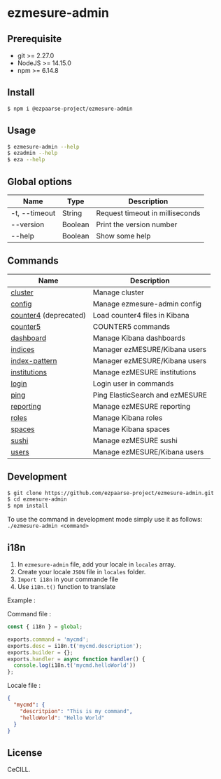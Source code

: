 # ezmesure-admin

## Prerequisite

- git >= 2.27.0
- NodeJS >= 14.15.0
- npm >= 6.14.8

## Install

```sh
$ npm i @ezpaarse-project/ezmesure-admin
```

## Usage

```bash
$ ezmesure-admin --help
$ ezadmin --help
$ eza --help
```

## Global options

| Name | Type | Description |
| --- | --- | --- |
| -t, --timeout | String | Request timeout in milliseconds |
| --version | Boolean | Print the version number |
| --help | Boolean | Show some help |

## Commands

| Name | Description |
| --- | --- |
| [cluster](/doc/cluster.md) | Manage cluster |
| [config](/doc/config.md) | Manage ezmesure-admin config |
| [counter4](/doc/counter4.md) (deprecated) | Load counter4 files in Kibana | 
| [counter5](/doc/counter5.md) | COUNTER5 commands | 
| [dashboard](/doc/dashboard.md) | Manage Kibana dashboards |
| [indices](/doc/indices.md) | Manager ezMESURE/Kibana users |
| [index-pattern](/doc/index-pattern.md) | Manager ezMESURE/Kibana users |
| [institutions](/doc/institutions.md) | Manage ezMESURE institutions |
| [login](/doc/login.md) | Login user in commands |
| [ping](/doc/ping.md) | Ping ElasticSearch and ezMESURE |
| [reporting](/doc/reporting.md) | Manage ezMESURE reporting |
| [roles](/doc/roles.md) | Manage Kibana roles |
| [spaces](/doc/spaces.md) | Manage Kibana spaces |
| [sushi](/doc/sushi.md) | Manage ezMESURE sushi |
| [users](/doc/users.md) | Manage ezMESURE/Kibana users |

## Development

```bash
$ git clone https://github.com/ezpaarse-project/ezmesure-admin.git
$ cd ezmesure-admin
$ npm install
```

To use the command in development mode simply use it as follows: ``./ezmesure-admin <command>``

## i18n

1. In ``ezmesure-admin`` file, add your locale in ``locales`` array.
2. Create your locale ``JSON`` file in ``locales`` folder.
3. ``Import i18n`` in your commande file
4. Use ``i18n.t()`` function to translate

Example :

Command file :

```js
const { i18n } = global;

exports.command = 'mycmd';
exports.desc = i18n.t('mycmd.description');
exports.builder = {};
exports.handler = async function handler() {
  console.log(i18n.t('mycmd.helloWorld'))
};
```

Locale file :

```json
{
  "mycmd": {
    "descritpion": "This is my command",
    "helloWorld": "Hello World"
  }
}
```


## License

CeCILL.